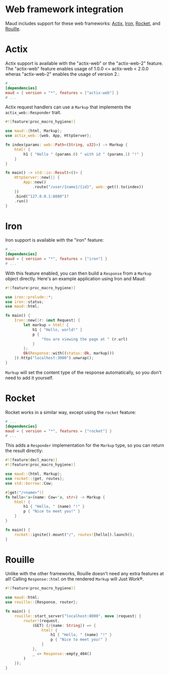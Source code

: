 # Web framework integration

Maud includes support for these web frameworks: [Actix], [Iron], [Rocket], and [Rouille].

[Actix]: https://actix.rs/
[Iron]: http://ironframework.io
[Rocket]: https://rocket.rs/
[Rouille]: https://github.com/tomaka/rouille

# Actix

Actix support is available with the "actix-web" or the "actix-web-2" feature. The "actix-web" feature enables usage of 1.0.0 <= actix-web < 2.0.0 wheras "actix-web-2" enables the usage of version 2.:

```toml
# ...
[dependencies]
maud = { version = "*", features = ["actix-web"] }
# ...
```

Actix request handlers can use a `Markup` that implements the `actix_web::Responder` trait.

```rust
#![feature(proc_macro_hygiene)]

use maud::{html, Markup};
use actix_web::{web, App, HttpServer};

fn index(params: web::Path<(String, u32)>) -> Markup {
    html! {
        h1 { "Hello " (params.0) " with id " (params.1) "!" }
    }
}

fn main() -> std::io::Result<()> {
    HttpServer::new(|| {
        App::new()
            .route("/user/{name}/{id}", web::get().to(index))
    })
    .bind("127.0.0.1:8080")?
    .run()
}
```

# Iron

Iron support is available with the "iron" feature:

```toml
# ...
[dependencies]
maud = { version = "*", features = ["iron"] }
# ...
```

With this feature enabled, you can then build a `Response` from a `Markup` object directly. Here's an example application using Iron and Maud:

```rust
#![feature(proc_macro_hygiene)]

use iron::prelude::*;
use iron::status;
use maud::html;

fn main() {
    Iron::new(|r: &mut Request| {
        let markup = html! {
            h1 { "Hello, world!" }
            p {
                "You are viewing the page at " (r.url)
            }
        };
        Ok(Response::with((status::Ok, markup)))
    }).http("localhost:3000").unwrap();
}
```

`Markup` will set the content type of the response automatically, so you don't need to add it yourself.

# Rocket

Rocket works in a similar way, except using the `rocket` feature:

```toml
# ...
[dependencies]
maud = { version = "*", features = ["rocket"] }
# ...
```

This adds a `Responder` implementation for the `Markup` type, so you can return the result directly:

```rust
#![feature(decl_macro)]
#![feature(proc_macro_hygiene)]

use maud::{html, Markup};
use rocket::{get, routes};
use std::borrow::Cow;

#[get("/<name>")]
fn hello<'a>(name: Cow<'a, str>) -> Markup {
    html! {
        h1 { "Hello, " (name) "!" }
        p { "Nice to meet you!" }
    }
}

fn main() {
    rocket::ignite().mount("/", routes![hello]).launch();
}
```

# Rouille

Unlike with the other frameworks, Rouille doesn't need any extra features at all! Calling `Response::html` on the rendered `Markup` will Just Work®.

```rust
#![feature(proc_macro_hygiene)]

use maud::html;
use rouille::{Response, router};

fn main() {
    rouille::start_server("localhost:8000", move |request| {
        router!(request,
            (GET) (/{name: String}) => {
                html! {
                    h1 { "Hello, " (name) "!" }
                    p { "Nice to meet you!" }
                }
            },
            _ => Response::empty_404()
        )
    });
}
```
